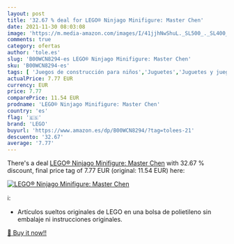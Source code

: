 ```yaml
---
layout: post
title: '32.67 % deal for LEGO® Ninjago Minifigure: Master Chen'
date: 2021-11-30 08:03:08
image: 'https://m.media-amazon.com/images/I/41jjhNwShuL._SL500_._SL400_.jpg'
comments: true
category: ofertas
author: 'tole.es'
slug: 'B00WCN8294-es LEGO® Ninjago Minifigure: Master Chen'
sku: 'B00WCN8294-es'
tags: [ 'Juegos de construcción para niños','Juguetes','Juguetes y juegos','lego','lego®', ]
actualPrice: 7.77 EUR
currency: EUR
price: 7.77
comparePrice: 11.54 EUR
prodname: 'LEGO® Ninjago Minifigure: Master Chen'
country: 'es'
flag: '🇪🇸'
brand: 'LEGO'
buyurl: 'https://www.amazon.es/dp/B00WCN8294/?tag=tolees-21'
descuento: '32.67'
average: '7.77'
---
```


There's a deal [LEGO® Ninjago Minifigure: Master Chen](https://www.amazon.es/dp/B00WCN8294/?tag=tolees-21)  with  32.67 % discount, final price tag of  7.77 EUR (original: 11.54 EUR) here:

[![LEGO® Ninjago Minifigure: Master Chen](https://m.media-amazon.com/images/I/41jjhNwShuL._SL500_._SL400_.jpg)](https://www.amazon.es/dp/B00WCN8294/?tag=tolees-21)

ℹ️:

- Artículos sueltos originales de LEGO en una bolsa de polietileno sin embalaje ni instrucciones originales.

[🛒 Buy it now!!](https://www.amazon.es/dp/B00WCN8294/?tag=tolees-21)
